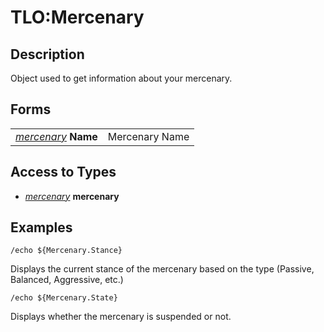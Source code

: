# TLO:Mercenary

## Description

Object used to get information about your mercenary.

## Forms

|  |  |
| :--- | :--- |
| [_mercenary_](../data-types/datatype-mercenary.md) **Name** | Mercenary Name |

## Access to Types

* [_mercenary_](../data-types/datatype-mercenary.md) **mercenary**

## Examples

`/echo ${Mercenary.Stance}`

Displays the current stance of the mercenary based on the type (Passive, Balanced, Aggressive, etc.)

`/echo ${Mercenary.State}`

Displays whether the mercenary is suspended or not.

